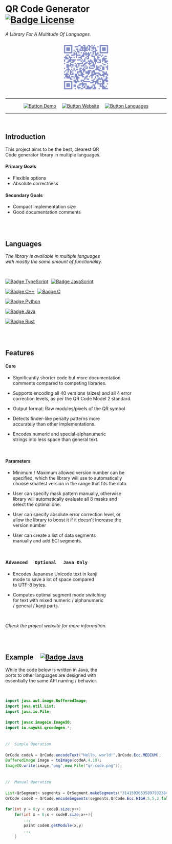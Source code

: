 
# QR Code Generator    [![Badge License]][License]

*A Library For A Multitude Of Languages.*


<div align = center>

<img
    src = 'Resources/QRCode.svg'
    title = 'QRCode With Link To This Repository'
    width = 160
/>    


---

[![Button Demo]][Demo]   
[![Button Website]][Website]   
[![Button Languages]][Languages]

---

</div>

<br>

## Introduction

This project aims to be the best, clearest QR <br>
Code generator library in multiple languages.

#### Primary Goals

- Flexible options
- Absolute correctness

#### Secondary Goals

- Compact implementation size
- Good documentation comments

<br>
<br>

## Languages

*The library is available in multiple languages* <br>
*with mostly the same amount of functionality.*

<br>

[![Badge TypeScript]][TypeScript] 
[![Badge JavaScript]][Javascript] 

[![Badge C++]][C++] 
[![Badge C]][C] 

[![Badge Python]][Python] 

[![Badge Java]][Java] 

[![Badge Rust]][Rust] 

<br>
<br>

## Features

#### Core

- Significantly shorter code but more documentation <br>
  comments compared to competing libraries.

- Supports encoding all 40 versions (sizes) and all 4 error <br>
  correction levels, as per the QR Code Model 2 standard.

- Output format: Raw modules/pixels of the QR symbol

- Detects finder-like penalty patterns more <br>
  accurately than other implementations.

- Encodes numeric and special-alphanumeric <br>
  strings into less space than general text.

<br>

#### Parameters

- Minimum / Maximum allowed version number can be <br>
  specified, which the library will use to automatically <br>
  choose smallest version in the range that fits the data.

- User can specify mask pattern manually, otherwise <br>
  library will automatically evaluate all 8 masks and <br>
  select the optimal one.

- User can specify absolute error correction level, or <br>
  allow the library to boost it if it doesn't increase the <br>
  version number

- User can create a list of data segments <br>
  manually and add ECI segments.

<br>

#### Advanced   <kbd> Optional </kbd> <kbd> Java Only </kbd>

- Encodes Japanese Unicode text in kanji <br>
  mode to save a lot of space compared <br>
  to UTF-8 bytes.
  
- Computes optimal segment mode switching <br>
  for text with mixed numeric / alphanumeric <br>
  / general / kanji parts.

<br>

*Check the project website for more information.*

<br>
<br>

## Example   [![Badge Java]][Java Demo]

While the code below is written in Java, the <br>
ports to other languages are designed with <br>
essentially the same API naming / behavior.

<br>

```Java
import java.awt.image.BufferedImage;
import java.util.List;
import java.io.File;

import javax.imageio.ImageIO;
import io.nayuki.qrcodegen.*;


//  Simple Operation

QrCode codeA = QrCode.encodeText("Hello, world!",QrCode.Ecc.MEDIUM);
BufferedImage image = toImage(codeA,4,10);
ImageIO.write(image,"png",new File("qr-code.png"));


//  Manual Operation

List<QrSegment> segments = QrSegment.makeSegments("3141592653589793238462643383");
QrCode codeB = QrCode.encodeSegments(segments,QrCode.Ecc.HIGH,5,5,2,false);

for(int y = 0;y < codeB.size;y++)
    for(int x = 0;x < codeB.size;x++){
        ...
        paint codeB.getModule(x,y)
        ...
    }
```

<br>
  
  
<!----------------------------------------------------------------------------->

[Website]: https://www.nayuki.io/page/qr-code-generator-library
[Demo]: https://www.nayuki.io/page/qr-code-generator-library#live-demo-javascript

[Languages]: #Languages 'Language Selection'
[Java Demo]: java/QrCodeGeneratorDemo.java 'Java Example'
[License]: LICENSE


<!-------------------------------{ Languages }--------------------------------->

[TypeScript]: typescript-javascript 'TypeScript Overview'
[JavaScript]: typescript-javascript 'JavaScript Overview'
[Python]: python 'Python Overview'
[Java]: java 'Java Overview'
[Rust]: rust 'Rust Overview'
[C++]: cpp 'C++ Overview'
[C]: c 'C Overview'

<!--------------------------------{ Badges }----------------------------------->

[Badge License]: https://img.shields.io/badge/License-MIT-yellow.svg?style=for-the-badge

[Badge TypeScript]: https://img.shields.io/badge/TypeScript-3178C6?style=for-the-badge&logoColor=white&logo=TypeScript
[Badge JavaScript]: https://img.shields.io/badge/JavaScript-cfbb1b?style=for-the-badge&logoColor=white&logo=JavaScript
[Badge Python]: https://img.shields.io/badge/Python-3776AB?style=for-the-badge&logoColor=white&logo=Python
[Badge Rust]: https://img.shields.io/badge/Rust-f44a00?style=for-the-badge&logoColor=white&logo=Rust
[Badge Java]: https://img.shields.io/badge/Java-c00711?style=for-the-badge&logoColor=white&logo=CoffeeScript
[Badge C++]: https://img.shields.io/badge/C++-00599C?style=for-the-badge&logoColor=white&logo=CPlusPlus
[Badge C]: https://img.shields.io/badge/C-999999?style=for-the-badge&logoColor=white&logo=C


<!--------------------------------{ Buttons }---------------------------------->

[Button Languages]: https://img.shields.io/badge/Languages-A22846?style=for-the-badge&logoColor=white&logo=ROS
[Button Website]: https://img.shields.io/badge/Website-4298B8?style=for-the-badge&logoColor=white&logo=Apostrophe
[Button Demo]: https://img.shields.io/badge/Demo-006600?style=for-the-badge&logoColor=white&logo=AppleArcade
